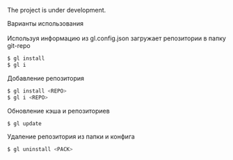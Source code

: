 The project is under development.

Варианты использования
<br><br>
Используя информацию из gl.config.json загружает репозитории в папку
git-repo

```bash
$ gl install
$ gl i   
```

Добавление репозитория

```bash
$ gl install <REPO>
$ gl i <REPO>
```

Обновление кэша и репозиториев

```bash
$ gl update  
```

Удаление репозитория из папки и конфига

```bash
$ gl uninstall <PACK>  
```
